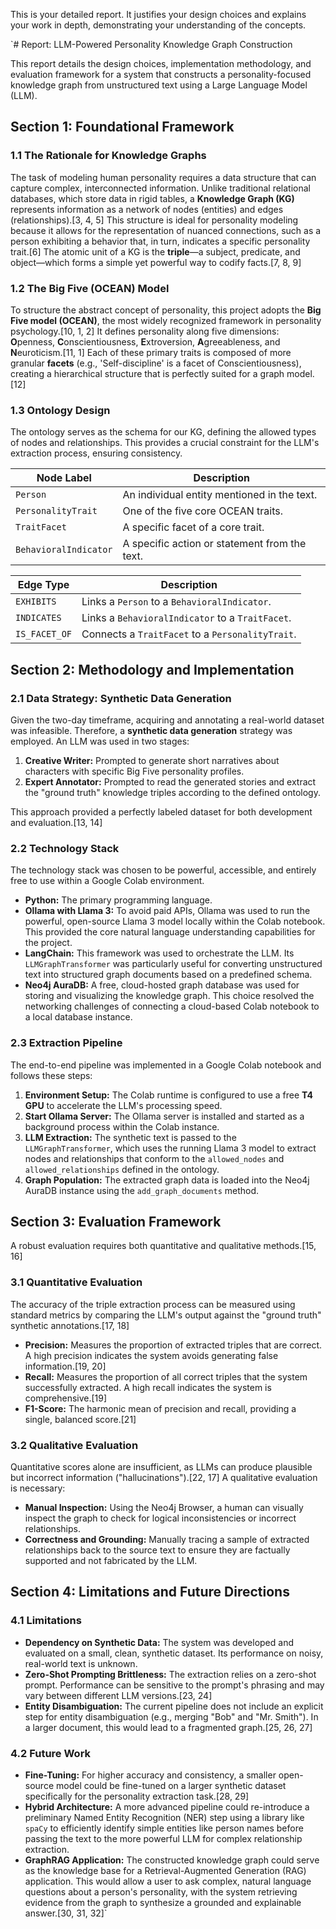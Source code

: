 This is your detailed report. It justifies your design choices and explains your work in depth, demonstrating your understanding of the concepts.

`# Report: LLM-Powered Personality Knowledge Graph Construction

This report details the design choices, implementation methodology, and evaluation framework for a system that constructs a personality-focused knowledge graph from unstructured text using a Large Language Model (LLM).

## Section 1: Foundational Framework

### 1.1 The Rationale for Knowledge Graphs

The task of modeling human personality requires a data structure that can capture complex, interconnected information. Unlike traditional relational databases, which store data in rigid tables, a **Knowledge Graph (KG)** represents information as a network of nodes (entities) and edges (relationships).[3, 4, 5] This structure is ideal for personality modeling because it allows for the representation of nuanced connections, such as a person exhibiting a behavior that, in turn, indicates a specific personality trait.[6] The atomic unit of a KG is the **triple**—a subject, predicate, and object—which forms a simple yet powerful way to codify facts.[7, 8, 9]

### 1.2 The Big Five (OCEAN) Model

To structure the abstract concept of personality, this project adopts the **Big Five model (OCEAN)**, the most widely recognized framework in personality psychology.[10, 1, 2] It defines personality along five dimensions: **O**penness, **C**onscientiousness, **E**xtroversion, **A**greeableness, and **N**euroticism.[11, 1] Each of these primary traits is composed of more granular **facets** (e.g., 'Self-discipline' is a facet of Conscientiousness), creating a hierarchical structure that is perfectly suited for a graph model.[12]

### 1.3 Ontology Design

The ontology serves as the schema for our KG, defining the allowed types of nodes and relationships. This provides a crucial constraint for the LLM's extraction process, ensuring consistency.

| Node Label | Description |
| ------------------- | ------------------------------------------------ |
| `Person` | An individual entity mentioned in the text. |
| `PersonalityTrait` | One of the five core OCEAN traits. |
| `TraitFacet` | A specific facet of a core trait. |
| `BehavioralIndicator` | A specific action or statement from the text. |

| Edge Type | Description |
| ----------- | -------------------------------------------- |
| `EXHIBITS` | Links a `Person` to a `BehavioralIndicator`. |
| `INDICATES` | Links a `BehavioralIndicator` to a `TraitFacet`. |
| `IS_FACET_OF` | Connects a `TraitFacet` to a `PersonalityTrait`. |

## Section 2: Methodology and Implementation

### 2.1 Data Strategy: Synthetic Data Generation

Given the two-day timeframe, acquiring and annotating a real-world dataset was infeasible. Therefore, a **synthetic data generation** strategy was employed. An LLM was used in two stages:
1.  **Creative Writer:** Prompted to generate short narratives about characters with specific Big Five personality profiles.
2.  **Expert Annotator:** Prompted to read the generated stories and extract the "ground truth" knowledge triples according to the defined ontology.

This approach provided a perfectly labeled dataset for both development and evaluation.[13, 14]

### 2.2 Technology Stack

The technology stack was chosen to be powerful, accessible, and entirely free to use within a Google Colab environment.

*   **Python:** The primary programming language.
*   **Ollama with Llama 3:** To avoid paid APIs, Ollama was used to run the powerful, open-source Llama 3 model locally within the Colab notebook. This provided the core natural language understanding capabilities for the project.
*   **LangChain:** This framework was used to orchestrate the LLM. Its `LLMGraphTransformer` was particularly useful for converting unstructured text into structured graph documents based on a predefined schema.
*   **Neo4j AuraDB:** A free, cloud-hosted graph database was used for storing and visualizing the knowledge graph. This choice resolved the networking challenges of connecting a cloud-based Colab notebook to a local database instance.

### 2.3 Extraction Pipeline

The end-to-end pipeline was implemented in a Google Colab notebook and follows these steps:
1.  **Environment Setup:** The Colab runtime is configured to use a free **T4 GPU** to accelerate the LLM's processing speed.
2.  **Start Ollama Server:** The Ollama server is installed and started as a background process within the Colab instance.
3.  **LLM Extraction:** The synthetic text is passed to the `LLMGraphTransformer`, which uses the running Llama 3 model to extract nodes and relationships that conform to the `allowed_nodes` and `allowed_relationships` defined in the ontology.
4.  **Graph Population:** The extracted graph data is loaded into the Neo4j AuraDB instance using the `add_graph_documents` method.

## Section 3: Evaluation Framework

A robust evaluation requires both quantitative and qualitative methods.[15, 16]

### 3.1 Quantitative Evaluation

The accuracy of the triple extraction process can be measured using standard metrics by comparing the LLM's output against the "ground truth" synthetic annotations.[17, 18]

*   **Precision:** Measures the proportion of extracted triples that are correct. A high precision indicates the system avoids generating false information.[19, 20]
*   **Recall:** Measures the proportion of all correct triples that the system successfully extracted. A high recall indicates the system is comprehensive.[19]
*   **F1-Score:** The harmonic mean of precision and recall, providing a single, balanced score.[21]

### 3.2 Qualitative Evaluation

Quantitative scores alone are insufficient, as LLMs can produce plausible but incorrect information ("hallucinations").[22, 17] A qualitative evaluation is necessary:

*   **Manual Inspection:** Using the Neo4j Browser, a human can visually inspect the graph to check for logical inconsistencies or incorrect relationships.
*   **Correctness and Grounding:** Manually tracing a sample of extracted relationships back to the source text to ensure they are factually supported and not fabricated by the LLM.

## Section 4: Limitations and Future Directions

### 4.1 Limitations

*   **Dependency on Synthetic Data:** The system was developed and evaluated on a small, clean, synthetic dataset. Its performance on noisy, real-world text is unknown.
*   **Zero-Shot Prompting Brittleness:** The extraction relies on a zero-shot prompt. Performance can be sensitive to the prompt's phrasing and may vary between different LLM versions.[23, 24]
*   **Entity Disambiguation:** The current pipeline does not include an explicit step for entity disambiguation (e.g., merging "Bob" and "Mr. Smith"). In a larger document, this would lead to a fragmented graph.[25, 26, 27]

### 4.2 Future Work

*   **Fine-Tuning:** For higher accuracy and consistency, a smaller open-source model could be fine-tuned on a larger synthetic dataset specifically for the personality extraction task.[28, 29]
*   **Hybrid Architecture:** A more advanced pipeline could re-introduce a preliminary Named Entity Recognition (NER) step using a library like `spaCy` to efficiently identify simple entities like person names before passing the text to the more powerful LLM for complex relationship extraction.
*   **GraphRAG Application:** The constructed knowledge graph could serve as the knowledge base for a Retrieval-Augmented Generation (RAG) application. This would allow a user to ask complex, natural language questions about a person's personality, with the system retrieving evidence from the graph to synthesize a grounded and explainable answer.[30, 31, 32]`
